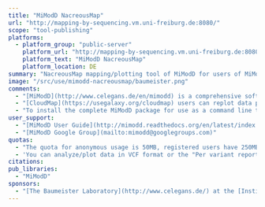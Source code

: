 ```yaml
---
title: "MiModD NacreousMap"
url: "http://mapping-by-sequencing.vm.uni-freiburg.de:8080/"
scope: "tool-publishing"
platforms:
  - platform_group: "public-server"
    platform_url: "http://mapping-by-sequencing.vm.uni-freiburg.de:8080/"
    platform_text: "MiModD NacreousMap"
    platform_location: DE
summary: "NacreousMap mapping/plotting tool of MiModD for users of MiModD who do not want to install the required dependencies (R and rpy2) for graphical output from this tool on their local system. "
image: "/src/use/mimodd-nacreousmap/baumeister.png"
comments:
  - "[MiModD](http://www.celegans.de/en/mimodd) is a comprehensive software package for the identification and annotation of mutations in the genomes of model organisms from whole-genome sequencing (WGS) data."
  - "[CloudMap](https://usegalaxy.org/cloudmap) users can replot data produced with the Hawaiian Variant Mapping tool using the NacreousMap engine to obtain optimized (much smaller files that display faster) plots."
  - "To install the complete MiModD package for use as a command line tool or for integration into any local Galaxy follow the [installation instructions](http://mimodd.readthedocs.org/en/latest/INSTALL.html) in the [MiModD User Guide](http://mimodd.readthedocs.org/en/latest/)."
user_support:
  - "[MiModD User Guide](http://mimodd.readthedocs.org/en/latest/index.html#)"
  - "[MiModD Google Group](mailto:mimodd@googlegroups.com)"
quotas:
  - "The quota for anonymous usage is 50MB, registered users have 250MB available."
  - 'You can analyze/plot data in VCF format or the "Per variant report" format generated by local runs of the MiModD NacreousMap tool. The latter has the advantage of being up to 20 times smaller than the corresponding VCF file.'
citations:
pub_libraries:
  - "MiModD"
sponsors:
  - "[The Baumeister Laboratory](http://www.celegans.de/) at the [Institute for Biology 3](http://www.biologie.uni-freiburg.de/data/bio3/) of the [Albert-Ludwig University](http://www.uni-freiburg.de/) in Freiburg/Breisgau, Germany."
---
```

